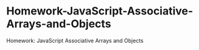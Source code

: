 # Homework-JavaScript-Associative-Arrays-and-Objects
Homework: JavaScript Associative Arrays and Objects
